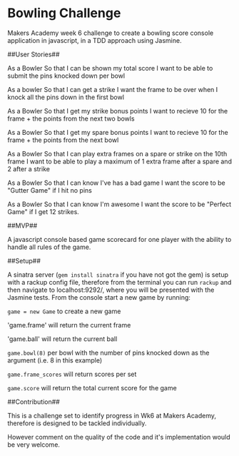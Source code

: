 
Bowling Challenge
=================

Makers Academy week 6 challenge to create a bowling score console application in javascript, in a TDD approach using Jasmine.

##User Stories##

As a Bowler
So that I can be shown my total score
I want to be able to submit the pins knocked down per bowl

As a bowler
So that I can get a strike
I want the frame to be over when I knock all the pins down in the first bowl

As a Bowler
So that I get my strike bonus points
I want to recieve 10 for the frame + the points from the next two bowls

As a Bowler
So that I get my spare bonus points
I want to recieve 10 for the frame + the points from the next bowl

As a Bowler
So that I can play extra frames on a spare or strike on the 10th frame
I want to be able to play a maximum of 1 extra frame after a spare and 2 after a strike

As a Bowler
So that I can know I've has a bad game
I want the score to be "Gutter Game" if I hit no pins

As a Bowler
So that I can know I'm awesome
I want the score to be "Perfect Game" if I get 12 strikes.

##MVP##

A javascript console based game scorecard for one player with the ability to handle all rules of the game.

##Setup##

A sinatra server (`gem install sinatra` if you have not got the gem) is setup with a rackup config file, therefore from the terminal you can run `rackup` and then navigate to localhost:9292/, where you will be presented with the Jasmine tests. From the console start a new game by running:

`game = new Game` to create a new game

'game.frame' will return the current frame

'game.ball' will return the current ball

`game.bowl(8)` per bowl with the number of pins knocked down as the argument (i.e. 8 in this example)

`game.frame_scores` will return scores per set

`game.score` will return the total current score for the game

##Contribution##

This is a challenge set to identify progress in Wk6 at Makers Academy, therefore is designed to be tackled individually.

However comment on the quality of the code and it's implementation would be very welcome.



